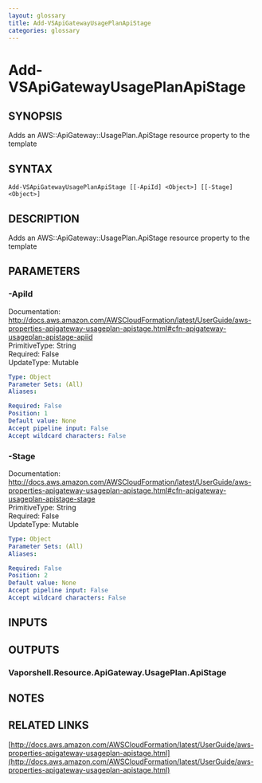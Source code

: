 ```yaml
---
layout: glossary
title: Add-VSApiGatewayUsagePlanApiStage
categories: glossary
---
```


# Add-VSApiGatewayUsagePlanApiStage

## SYNOPSIS
Adds an AWS::ApiGateway::UsagePlan.ApiStage resource property to the template

## SYNTAX

```
Add-VSApiGatewayUsagePlanApiStage [[-ApiId] <Object>] [[-Stage] <Object>]
```

## DESCRIPTION
Adds an AWS::ApiGateway::UsagePlan.ApiStage resource property to the template

## PARAMETERS

### -ApiId
Documentation: http://docs.aws.amazon.com/AWSCloudFormation/latest/UserGuide/aws-properties-apigateway-usageplan-apistage.html#cfn-apigateway-usageplan-apistage-apiid    
PrimitiveType: String    
Required: False    
UpdateType: Mutable

```yaml
Type: Object
Parameter Sets: (All)
Aliases: 

Required: False
Position: 1
Default value: None
Accept pipeline input: False
Accept wildcard characters: False
```

### -Stage
Documentation: http://docs.aws.amazon.com/AWSCloudFormation/latest/UserGuide/aws-properties-apigateway-usageplan-apistage.html#cfn-apigateway-usageplan-apistage-stage    
PrimitiveType: String    
Required: False    
UpdateType: Mutable

```yaml
Type: Object
Parameter Sets: (All)
Aliases: 

Required: False
Position: 2
Default value: None
Accept pipeline input: False
Accept wildcard characters: False
```

## INPUTS

## OUTPUTS

### Vaporshell.Resource.ApiGateway.UsagePlan.ApiStage

## NOTES

## RELATED LINKS

[http://docs.aws.amazon.com/AWSCloudFormation/latest/UserGuide/aws-properties-apigateway-usageplan-apistage.html](http://docs.aws.amazon.com/AWSCloudFormation/latest/UserGuide/aws-properties-apigateway-usageplan-apistage.html)

